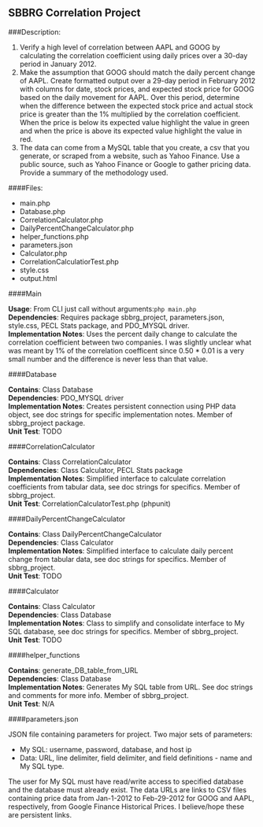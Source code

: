 ## SBBRG Correlation Project

###Description:
1. Verify a high level of correlation between AAPL and GOOG by calculating the correlation coefficient using daily prices over a 30-day period in January 2012.  
2. Make the assumption that GOOG should match the daily percent change of AAPL.  Create formatted output over a 29-day period in February 2012 with columns for date, stock prices, and expected stock price for GOOG based on the daily movement for AAPL.  Over this period, determine when the difference between the expected stock price and actual stock price is greater than the 1% multiplied by the correlation coefficient.  When the price is below its expected value highlight the value in green and when the price is above its expected value highlight the value in red.  
3. The data can come from a MySQL table that you create, a csv that you generate, or scraped from a website, such as Yahoo Finance. Use a public source, such as Yahoo Finance or Google to gather pricing data.  Provide a summary of the methodology used.  


####Files:

- main.php
- Database.php
- CorrelationCalculator.php
- DailyPercentChangeCalculator.php
- helper_functions.php
- parameters.json
- Calculator.php
- CorrelationCalculatiorTest.php
- style.css
- output.html

####Main

**Usage**: From CLI just call without arguments:`php main.php`  
**Dependencies**: Requires package sbbrg_project, parameters.json, style.css, PECL Stats package, and PDO_MYSQL driver.  
**Implementation Notes**: Uses the percent daily change to calculate the correlation coefficient between two companies. I was slightly unclear what was meant by 1% of the correlation coefficent since 0.50 * 0.01 is a very small number and the difference is never less than that value.  

####Database

**Contains**: Class Database  
**Dependencies**: PDO_MYSQL driver  
**Implementation Notes**: Creates persistent connection using PHP data object, see doc strings for specific implementation notes. Member of sbbrg_project package.  
**Unit Test**: TODO  

####CorrelationCalculator

**Contains**: Class CorrelationCalculator  
**Dependencies**: Class Calculator, PECL Stats package  
**Implementation Notes**: Simplified interface to calculate correlation coefficients from tabular data, see doc strings for specifics. Member of sbbrg_project.  
**Unit Test**: CorrelationCalculatorTest.php (phpunit)  

####DailyPercentChangeCalculator

**Contains**: Class DailyPercentChangeCalculator  
**Dependencies**: Class Calculator  
**Implementation Notes**: Simplified interface to calculate daily percent change from tabular data, see doc strings for specifics. Member of sbbrg_project.  
**Unit Test**: TODO  

####Calculator

**Contains**: Class Calculator  
**Dependencies**: Class Database  
**Implementation Notes**: Class to simplify and consolidate interface to My SQL database, see doc strings for specifics. Member of sbbrg_project.  
**Unit Test**: TODO  

####helper_functions

**Contains**: generate_DB_table_from_URL  
**Dependencies**: Class Database  
**Implementation Notes**: Generates My SQL table from URL. See doc strings and comments for more info. Member of sbbrg_project.  
**Unit Test**: N/A  

####parameters.json

JSON file containing parameters for project. Two major sets of parameters:  
- My SQL: username, password, database, and host ip
- Data: URL, line delimiter, field delimiter, and field definitions - name and My SQL type.

The user for My SQL must have read/write access to specified database and the database must already exist. The data URLs are links to CSV files containing price data from Jan-1-2012 to Feb-29-2012 for GOOG and AAPL, respectively, from Google Finance Historical Prices. I believe/hope these are persistent links.  
